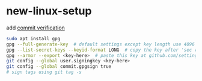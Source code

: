 # new-linux-setup

add [commit verification](https://help.github.com/en/articles/managing-commit-signature-verification)

```bash
sudo apt install gpg
gpg --full-generate-key  # default settings except key length use 4096
gpg --list-secret-keys --keyid-format LONG  # copy the key after 'sec rsa4096/'
gpg --armor --export <key-here>  # paste this key at github.com/settings/keys
git config --global user.signingkey <key-here>
git config --global commit.gpgsign true
# sign tags using git tag -s
```
